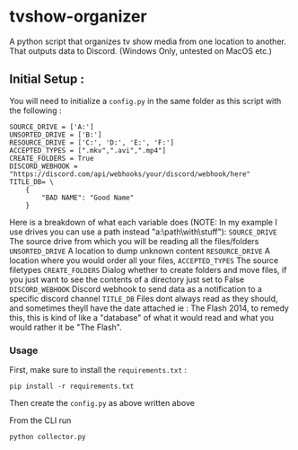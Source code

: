 # tvshow-organizer

A python script that organizes tv show media from one location to another. That outputs data to Discord. (Windows Only, untested on MacOS etc.)

## Initial Setup :

You will need to initialize a `config.py` in the same folder as this script with the following :
```
SOURCE_DRIVE = ['A:']
UNSORTED_DRIVE = ['B:']
RESOURCE_DRIVE = ['C:', 'D:', 'E:', 'F:']
ACCEPTED_TYPES = [".mkv",".avi",".mp4"]
CREATE_FOLDERS = True
DISCORD_WEBHOOK = "https://discord.com/api/webhooks/your/discord/webhook/here"
TITLE_DB= \
    {
        "BAD NAME": "Good Name"
    }
```
Here is a breakdown of what each variable does (NOTE: In my example I use drives you can use a path instead "a:\path\with\stuff"): 
`SOURCE_DRIVE` 
The source drive from which you will be reading all the files/folders 
`UNSORTED_DRIVE`
A location to dump unknown content
`RESOURCE_DRIVE`
A location where you would order all your files,
`ACCEPTED_TYPES`
The source filetypes
`CREATE_FOLDERS`
Dialog whether to create folders and move files, if you just want to see the contents of a directory just set to False
`DISCORD_WEBHOOK` 
Discord webhook to send data as a notification to a specific discord channel
`TITLE_DB`
Files dont always read as they should, and sometimes theyll have the date attached ie : The Flash 2014, to remedy this, this is kind of like a "database" of what it would read and what you would rather it be "The Flash".


### Usage

First, make sure to install the `requirements.txt` :

`pip install -r requirements.txt`

Then create the `config.py` as above written above

From the CLI run

`python collector.py`
